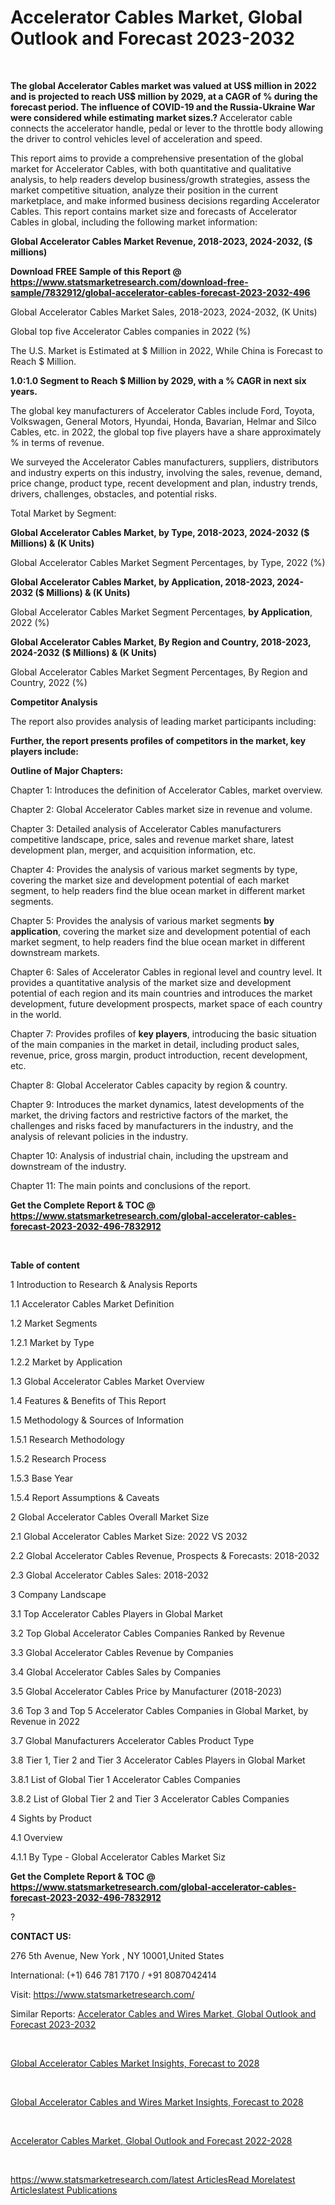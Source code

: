 <h1>Accelerator Cables Market, Global Outlook and Forecast 2023-2032</h1><br/><p><strong>The global Accelerator Cables market was valued at US$ million in 2022 and is projected to reach US$ million by 2029, at a <strong>CAGR</strong> of % during the forecast period. The influence of COVID-19 and the Russia-Ukraine War were considered while estimating market sizes.? </strong>Accelerator cable connects the accelerator handle, pedal or lever to the throttle body allowing the driver to control vehicles level of acceleration and speed.</p>
 
 
 
 <p>This report aims to provide a comprehensive presentation of the global market for Accelerator Cables, with both quantitative and qualitative analysis, to help readers develop business/growth strategies, assess the market competitive situation, analyze their position in the current marketplace, and make informed business decisions regarding Accelerator Cables. This report contains market size and forecasts of Accelerator Cables in global, including the following market information:</p>
 
 
 
 <p><strong>Global Accelerator Cables Market Revenue, 2018-2023, 2024-2032, ($ millions)</strong></p>
 
 
 
 <p><strong>Download FREE Sample of this Report @ <a href="https://www.statsmarketresearch.com/download-free-sample/7832912/global-accelerator-cables-forecast-2023-2032-496">https://www.statsmarketresearch.com/download-free-sample/7832912/global-accelerator-cables-forecast-2023-2032-496</a></strong></p>
 
 
 
 <p>Global Accelerator Cables Market Sales, 2018-2023, 2024-2032, (K Units)</p>
 
 
 
 <p>Global top five Accelerator Cables companies in 2022 (%)</p>
 
 
 
 <p>The U.S. Market is Estimated at $ Million in 2022, While China is Forecast to Reach $ Million.</p>
 
 
 
 <p><strong>1.0:1.0 Segment to Reach $ Million by 2029, with a % <strong>CAGR</strong> in next six years.</strong></p>
 
 
 
 <p>The global key manufacturers of Accelerator Cables include Ford, Toyota, Volkswagen, General Motors, Hyundai, Honda, Bavarian, Helmar and Silco Cables, etc. in 2022, the global top five players have a share approximately % in terms of revenue.</p>
 
 
 
 <p>We surveyed the Accelerator Cables manufacturers, suppliers, distributors and industry experts on this industry, involving the sales, revenue, demand, price change, product type, recent development and plan, industry trends, drivers, challenges, obstacles, and potential risks.</p>
 
 
 
 <p>Total Market by Segment:</p>
 
 
 
 <p><strong>Global Accelerator Cables Market, by Type, 2018-2023, 2024-2032 ($ Millions) & (K Units)</strong></p>
 
 
 
 <p>Global Accelerator Cables Market Segment Percentages, by Type, 2022 (%)</p>
 
 
 
 <p><strong>Global Accelerator Cables Market, <strong>by Application</strong>, 2018-2023, 2024-2032 ($ Millions) & (K Units)</strong></p>
 
 
 
 <p>Global Accelerator Cables Market Segment Percentages, <strong>by Application</strong>, 2022 (%)</p>
 
 
 
 <p><strong>Global Accelerator Cables Market, By Region and Country, 2018-2023, 2024-2032 ($ Millions) & (K Units)</strong></p>
 
 
 
 <p>Global Accelerator Cables Market Segment Percentages, By Region and Country, 2022 (%)</p>
 
 
 
 <p><strong>Competitor Analysis</strong></p>
 
 
 
 <p>The report also provides analysis of leading market participants including:</p>
 
 
 
 <p><strong>Further, the report presents profiles of competitors in the market, <strong>key players</strong> include:</strong></p>
 
 
 
 <p><strong>Outline of Major Chapters:</strong></p>
 
 
 
 <p>Chapter 1: Introduces the definition of Accelerator Cables, market overview.</p>
 
 
 
 <p>Chapter 2: Global Accelerator Cables market size in revenue and volume.</p>
 
 
 
 <p>Chapter 3: Detailed analysis of Accelerator Cables manufacturers competitive landscape, price, sales and revenue market share, latest development plan, merger, and acquisition information, etc.</p>
 
 
 
 <p>Chapter 4: Provides the analysis of various market segments by type, covering the market size and development potential of each market segment, to help readers find the blue ocean market in different market segments.</p>
 
 
 
 <p>Chapter 5: Provides the analysis of various market segments <strong>by application</strong>, covering the market size and development potential of each market segment, to help readers find the blue ocean market in different downstream markets.</p>
 
 
 
 <p>Chapter 6: Sales of Accelerator Cables in regional level and country level. It provides a quantitative analysis of the market size and development potential of each region and its main countries and introduces the market development, future development prospects, market space of each country in the world.</p>
 
 
 
 <p>Chapter 7: Provides profiles of <strong>key players</strong>, introducing the basic situation of the main companies in the market in detail, including product sales, revenue, price, gross margin, product introduction, recent development, etc.</p>
 
 
 
 <p>Chapter 8: Global Accelerator Cables capacity by region & country.</p>
 
 
 
 <p>Chapter 9: Introduces the market dynamics, latest developments of the market, the driving factors and restrictive factors of the market, the challenges and risks faced by manufacturers in the industry, and the analysis of relevant policies in the industry.</p>
 
 
 
 <p>Chapter 10: Analysis of industrial chain, including the upstream and downstream of the industry.</p>
 
 
 
 <p>Chapter 11: The main points and conclusions of the report.</p>
 
 
 
 <div><b>Get the Complete Report & TOC @ <a href="https://www.statsmarketresearch.com/global-accelerator-cables-forecast-2023-2032-496-7832912">https://www.statsmarketresearch.com/global-accelerator-cables-forecast-2023-2032-496-7832912</a></b></div>
 
 
 
 <p><br />
 
 <b>Table of content</b></p>
 
 
 
 <p>1 Introduction to Research & Analysis Reports<br />
 
 1.1 Accelerator Cables Market Definition<br />
 
 1.2 Market Segments<br />
 
 1.2.1 Market by Type<br />
 
 1.2.2 Market by Application<br />
 
 1.3 Global Accelerator Cables Market Overview<br />
 
 1.4 Features & Benefits of This Report<br />
 
 1.5 Methodology & Sources of Information<br />
 
 1.5.1 Research Methodology<br />
 
 1.5.2 Research Process<br />
 
 1.5.3 Base Year<br />
 
 1.5.4 Report Assumptions & Caveats<br />
 
 2 Global Accelerator Cables Overall Market Size<br />
 
 2.1 Global Accelerator Cables Market Size: 2022 VS 2032<br />
 
 2.2 Global Accelerator Cables Revenue, Prospects & Forecasts: 2018-2032<br />
 
 2.3 Global Accelerator Cables Sales: 2018-2032<br />
 
 3 Company Landscape<br />
 
 3.1 Top Accelerator Cables Players in Global Market<br />
 
 3.2 Top Global Accelerator Cables Companies Ranked by Revenue<br />
 
 3.3 Global Accelerator Cables Revenue by Companies<br />
 
 3.4 Global Accelerator Cables Sales by Companies<br />
 
 3.5 Global Accelerator Cables Price by Manufacturer (2018-2023)<br />
 
 3.6 Top 3 and Top 5 Accelerator Cables Companies in Global Market, by Revenue in 2022<br />
 
 3.7 Global Manufacturers Accelerator Cables Product Type<br />
 
 3.8 Tier 1, Tier 2 and Tier 3 Accelerator Cables Players in Global Market<br />
 
 3.8.1 List of Global Tier 1 Accelerator Cables Companies<br />
 
 3.8.2 List of Global Tier 2 and Tier 3 Accelerator Cables Companies<br />
 
 4 Sights by Product<br />
 
 4.1 Overview<br />
 
 4.1.1 By Type - Global Accelerator Cables Market Siz</p>
 
 
 
 <div><b>Get the Complete Report & TOC @ <a href="https://www.statsmarketresearch.com/global-accelerator-cables-forecast-2023-2032-496-7832912">https://www.statsmarketresearch.com/global-accelerator-cables-forecast-2023-2032-496-7832912</a></b></div>
 
 
 
 <p>? </p>
 
 
 
 <p><b>CONTACT US:</b><br />
 
 276 5th Avenue, New York , NY 10001,United States<br />
 
 International: (+1) 646 781 7170 / +91 8087042414<br />
 
 Visit: <a href="https://www.statsmarketresearch.com/">https://www.statsmarketresearch.com/</a><br />
 
 Similar Reports: <a href="https://www.statsmarketresearch.com/global-accelerator-cables-forecast-2023-2032-496-7832912">Accelerator Cables and Wires Market, Global Outlook and Forecast 2023-2032</a><br />
 
 <br />
 
 <a href="https://www.statsmarketresearch.com/global-accelerator-cables-forecast-2023-2032-496-7832912">Global Accelerator Cables Market Insights, Forecast to 2028</a><br />
 
 <br />
 
 <a href="https://www.statsmarketresearch.com/global-accelerator-cables-forecast-2023-2032-496-7832912">Global Accelerator Cables and Wires Market Insights, Forecast to 2028</a><br />
 
 <br />
 
 <a href="https://www.statsmarketresearch.com/global-accelerator-cables-forecast-2023-2032-496-7832912">Accelerator Cables Market, Global Outlook and Forecast 2022-2028</a><br />
 
 <br />
 
 <a href="https://gyeongbokgung.com">https://www.statsmarketresearch.com/</a><a href="https://hallyeomaritime.com">latest Articles</a><a href="https://jingwansa.com">Read More</a><a href="https://nguoiviet.jp/">latest Articles</a><a href="https://www.intelmarketresearch.com/">latest Publications</a></p>